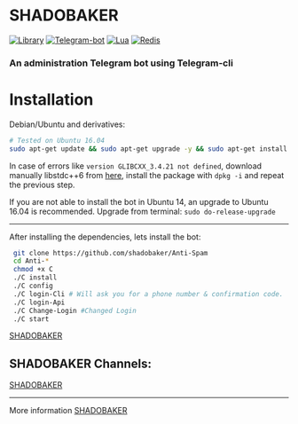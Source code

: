# **SHADOBAKER** #

[![Library](https://img.shields.io/badge/TDLib-beta-brightgreen.svg)](https://core.telegram.org/tdlib)
[![Telegram-bot](https://img.shields.io/badge/TDCli-Bitbucket-green.svg)](https://valtman.name/telegram-bot)
[![Lua](https://img.shields.io/badge/Lua-5.2-blue.svg)](https://www.lua.org/)
[![Redis](https://img.shields.io/badge/Redis-3.2.8-red.svg)](https://redis.io/)



### An administration Telegram bot using Telegram-cli

# Installation

Debian/Ubuntu and derivatives:
```bash
# Tested on Ubuntu 16.04
sudo apt-get update && sudo apt-get upgrade -y && sudo apt-get install git redis-server lua5.2 liblua5.2-dev lua-lgi libnotify-dev unzip tmux -y && add-apt-repository ppa:ubuntu-toolchain-r/test && sudo apt-get update && apt-get upgrade && sudo apt-get install libconfig++9v5 libstdc++6 && sudo apt autoremove
```                   
In case of errors like `version GLIBCXX_3.4.21 not defined`, download manually libstdc++6 from [here](https://packages.ubuntu.com/xenial/libstdc++6), install the package with `dpkg -i` and repeat the previous step.

If you are not able to install the bot in Ubuntu 14, an upgrade to Ubuntu 16.04 is recommended. Upgrade from terminal: `sudo do-release-upgrade`

---------------------------------

After installing the dependencies, lets install the bot:
```bash
 git clone https://github.com/shadobaker/Anti-Spam
 cd Anti-*
 chmod +x C
 ./C install
 ./C config
 ./C login-Cli # Will ask you for a phone number & confirmation code.
 ./C login-Api
 ./C Change-Login #Changed Login
 ./C start
```

[SHADOBAKER](https://github.com/shadobaker)

SHADOBAKER Channels:
--------------------
[SHADOBAKER](https://github.com/shadobaker/Anti-Spam)

-------------------
More information [SHADOBAKER](https://t.me/shadobakerm)


